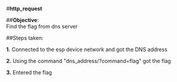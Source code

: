 
#**http_request**<br>

##**Objective**:<br>Find the flag from dns server <br>

##Steps taken:<br>

**1.** Connected to the esp device network and got the DNS address<br>

**2.** Using the command "dns_address/?command=flag" got the flag

**3.** Entered the flag
